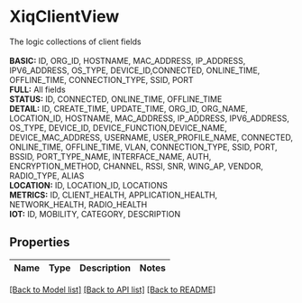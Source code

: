 # XiqClientView

The logic collections of client fields<br/><br/><b>BASIC:</b> ID, ORG_ID, HOSTNAME, MAC_ADDRESS, IP_ADDRESS, IPV6_ADDRESS, OS_TYPE, DEVICE_ID,CONNECTED, ONLINE_TIME, OFFLINE_TIME, CONNECTION_TYPE, SSID, PORT<br/><b>FULL:</b> All fields<br/><b>STATUS:</b> ID, CONNECTED, ONLINE_TIME, OFFLINE_TIME<br/><b>DETAIL:</b> ID, CREATE_TIME, UPDATE_TIME, ORG_ID, ORG_NAME, LOCATION_ID, HOSTNAME, MAC_ADDRESS, IP_ADDRESS, IPV6_ADDRESS, OS_TYPE, DEVICE_ID, DEVICE_FUNCTION,DEVICE_NAME, DEVICE_MAC_ADDRESS, USERNAME, USER_PROFILE_NAME, CONNECTED, ONLINE_TIME, OFFLINE_TIME, VLAN, CONNECTION_TYPE, SSID, PORT, BSSID, PORT_TYPE_NAME, INTERFACE_NAME, AUTH, ENCRYPTION_METHOD, CHANNEL, RSSI, SNR, WING_AP, VENDOR, RADIO_TYPE, ALIAS<br/><b>LOCATION:</b> ID, LOCATION_ID, LOCATIONS<br/><b>METRICS:</b> ID, CLIENT_HEALTH, APPLICATION_HEALTH, NETWORK_HEALTH, RADIO_HEALTH<br/><b>IOT:</b> ID, MOBILITY, CATEGORY, DESCRIPTION
## Properties
Name | Type | Description | Notes
------------ | ------------- | ------------- | -------------

[[Back to Model list]](../README.md#documentation-for-models) [[Back to API list]](../README.md#documentation-for-api-endpoints) [[Back to README]](../README.md)


